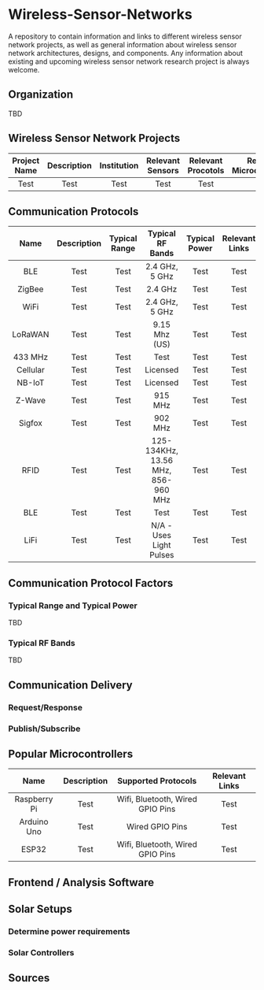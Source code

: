 # Wireless-Sensor-Networks
A repository to contain information and links to different wireless sensor network projects, as well as general information about wireless sensor network architectures, designs, and components. Any information about existing and upcoming wireless sensor network research project is always welcome. 

## Organization 
TBD

## Wireless Sensor Network Projects 
| Project Name | Description | Institution | Relevant Sensors | Relevant Procotols | Relevant Microcontrollers | Deployment Info | Links |
| :-------: | :-------: | :-------: | :-------: | :-------: | :-------: | :-------: | :-------: | 
| Test | Test | Test | Test | Test | Test | Test | Test | 



## Communication Protocols 
| Name | Description | Typical Range | Typical RF Bands | Typical Power | Relevant Links |
| :-------: | :-------: | :-------: | :-------: | :-------: | :-------: |
| BLE | Test| Test | 2.4 GHz, 5 GHz  | Test | Test |
| ZigBee | Test | Test | 2.4 GHz | Test | Test |
| WiFi | Test | Test | 2.4 GHz, 5 GHz | Test | Test |
| LoRaWAN | Test | Test | 9.15 Mhz (US) | Test | Test |
| 433 MHz | Test | Test | Test | Test | Test |
| Cellular | Test | Test | Licensed | Test | Test |
| NB-IoT | Test | Test | Licensed | Test | Test |
| Z-Wave | Test | Test | 915 MHz | Test | Test |
| Sigfox | Test | Test | 902 MHz | Test | Test |
| RFID | Test | Test | 125-134KHz, 13.56 MHz, 856-960 MHz | Test | Test |
| BLE | Test | Test | Test | Test | Test |
| LiFi | Test | Test | N/A - Uses Light Pulses | Test | Test |

## Communication Protocol Factors 
### Typical Range and Typical Power
TBD
### Typical RF Bands 
TBD 

## Communication Delivery 
### Request/Response 

### Publish/Subscribe 

## Popular Microcontrollers 
| Name | Description | Supported Protocols |  Relevant Links |
| :-------: | :-------: | :-------: | :-------: | 
| Raspberry Pi | Test | Wifi, Bluetooth, Wired GPIO Pins | Test | 
| Arduino Uno | Test | Wired GPIO Pins | Test | 
| ESP32 | Test | Wifi, Bluetooth, Wired GPIO Pins | Test | 


## Frontend / Analysis Software

## Solar Setups 
### Determine power requirements

### Solar Controllers 

## Sources 